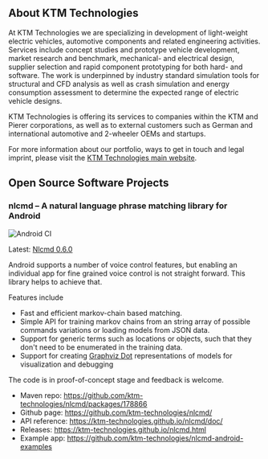 
## About KTM Technologies

At KTM Technologies we are specializing in development of light-weight electric
vehicles, automotive components and related engineering activities. 
Services include concept studies and prototype vehicle development, market 
research and benchmark, mechanical- and electrical design, supplier 
selection and rapid component prototyping for both hard- and software.
The work is underpinned by industry standard simulation tools for
structural and CFD analysis as well as crash simulation and energy 
consumption assessment to determine the expected range of electric vehicle
designs.

KTM Technologies is offering its services to companies within the KTM and
Pierer corporations, as well as to external customers such as German and
international automotive and 2-wheeler OEMs and startups.

For more information about our portfolio, ways to get in touch and legal imprint, please visit the <a href="https://www.ktm-technologies.com">KTM Technologies main website</a>.

## Open Source Software Projects

### nlcmd &ndash; A natural language phrase matching library for Android

![Android CI](https://github.com/ktm-technologies/nlcmd/workflows/Android%20CI/badge.svg)

Latest: <a href="./nlcmd.html#nlcmd-060">Nlcmd 0.6.0</a>

Android supports a number of voice control features, but enabling an individual
app for fine grained voice control is not straight forward. This library helps to
achieve that.

Features include
* Fast and efficient markov-chain based matching.
* Simple API for training markov chains from an string array of possible
  commands variations or loading models from JSON data.
* Support for generic terms such as locations or objects, such that they
  don't need to be enumerated in the training data.
* Support for creating <a href="https://www.graphviz.org">Graphviz Dot</a> 
  representations of models for visualization and debugging

The code is in proof-of-concept stage and feedback is welcome. 
* Maven repo: <a href="https://github.com/ktm-technologies/nlcmd/packages/178866">https://github.com/ktm-technologies/nlcmd/packages/178866</a>
* Github page: <a href="https://github.com/ktm-technologies/nlcmd/">https://github.com/ktm-technologies/nlcmd/</a>
* API reference: <a href="https://ktm-technologies.github.io/nlcmd/doc/">https://ktm-technologies.github.io/nlcmd/doc/</a>
* Releases: <a href="https://ktm-technologies.github.io/nlcmd.html">https://ktm-technologies.github.io/nlcmd.html</a>
* Example app: <a href="https://github.com/ktm-technologies/nlcmd-android-examples">https://github.com/ktm-technologies/nlcmd-android-examples</a>
